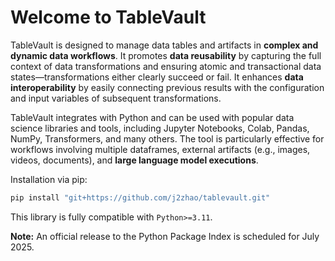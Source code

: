 # Welcome to TableVault

TableVault is designed to manage data tables and artifacts in **complex and dynamic data workflows**. It promotes **data reusability** by capturing the full context of data transformations and ensuring atomic and transactional data states—transformations either clearly succeed or fail. It enhances **data interoperability** by easily connecting previous results with the configuration and input variables of subsequent transformations.

TableVault integrates with Python and can be used with popular data science libraries and tools, including Jupyter Notebooks, Colab, Pandas, NumPy, Transformers, and many others. The tool is particularly effective for workflows involving multiple dataframes, external artifacts (e.g., images, videos, documents), and **large language model executions**.

Installation via pip:

```bash
pip install "git+https://github.com/j2zhao/tablevault.git"
```

This library is fully compatible with `Python>=3.11`.

**Note:** An official release to the Python Package Index is scheduled for July 2025.